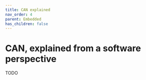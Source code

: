 ```yaml
---
title: CAN explained
nav_order: 4
parent: Embedded
has_children: false
---
```

# CAN, explained from a software perspective

TODO
